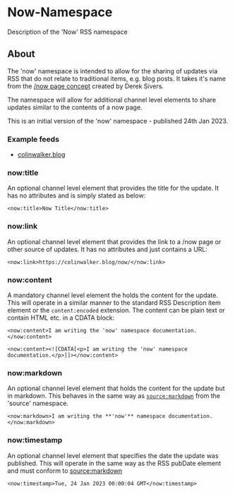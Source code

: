# Now-Namespace
Description of the 'Now' RSS namespace

## About

The 'now' namespace is intended to allow for the sharing of updates via RSS that do not relate to traditional items, e.g. blog posts. It takes it's name from the [/now page concept](https://nownownow.com/about) created by Derek Sivers.

The namespace will allow for additional channel level elements to share updates similar to the contents of a now page.

This is an initial version of the 'now' namespace - published 24th Jan 2023.

### Example feeds

- [colinwalker.blog](https://colinwalker.blog/livefeed.xml)

### now:title

An optional channel level element that provides the title for the update. It has no attributes and is simply stated as below:

`<now:title>Now Title</now:title>`

### now:link

An optional channel level element that provides the link to a /now page or other source of updates. It has no attributes and just contains a URL:

`<now:link>https://colinwalker.blog/now/</now:link>`

### now:content

A mandatory channel level element the holds the content for the update. This will operate in a similar manner to the standard RSS Description item element or the <code>content:encoded</code> extension. The content can be plain text or contain HTML etc. in a CDATA block:

`<now:content>I am writing the 'now' namespace documentation.</now:content>`

`<now:content><![CDATA[<p>I am writing the 'now' namespace documentation.</p>]]></now:content>`

### now:markdown

An optional channel level element that holds the content for the update but in markdown. This behaves in the same way as [`source:markdown`](http://source.scripting.com/#1653758422000) from the 'source' namespace.

`<now:markdown>I am writing the **'now'** namespace documentation.</now:markdown>`

### now:timestamp

An optional channel level element that specifies the date the update was published. This will operate in the same way as the RSS pubDate element and must conform to [source:markdown](https://www.w3.org/Protocols/rfc822/#z28) 

`<now:timestamp>Tue, 24 Jan 2023 00:00:04 GMT</now:timestamp>`

